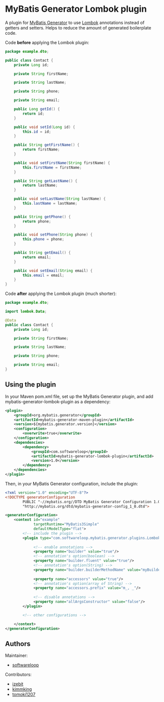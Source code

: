 # MyBatis Generator Lombok plugin

A plugin for [MyBatis Generator](http://mybatis.github.io/generator/)
to use [Lombok](http://projectlombok.org/) annotations
instead of getters and setters. Helps to reduce the amount of
generated boilerplate code.

Code __before__ applying the Lombok plugin:

```java
package example.dto;

public class Contact {
    private Long id;

    private String firstName;

    private String lastName;

    private String phone;

    private String email;

    public Long getId() {
        return id;
    }

    public void setId(Long id) {
        this.id = id;
    }

    public String getFirstName() {
        return firstName;
    }

    public void setFirstName(String firstName) {
        this.firstName = firstName;
    }

    public String getLastName() {
        return lastName;
    }

    public void setLastName(String lastName) {
        this.lastName = lastName;
    }

    public String getPhone() {
        return phone;
    }

    public void setPhone(String phone) {
        this.phone = phone;
    }

    public String getEmail() {
        return email;
    }

    public void setEmail(String email) {
        this.email = email;
    }
}
```

Code __after__ applying the Lombok plugin (much shorter):

```java
package example.dto;

import lombok.Data;

@Data
public class Contact {
    private Long id;

    private String firstName;

    private String lastName;

    private String phone;

    private String email;
}
```

## Using the plugin

In your Maven pom.xml file, set up the MyBatis Generator plugin, and add
mybatis-generator-lombok-plugin as a dependency:

```xml
<plugin>
    <groupId>org.mybatis.generator</groupId>
    <artifactId>mybatis-generator-maven-plugin</artifactId>
    <version>${mybatis.generator.version}</version>
    <configuration>
        <overwrite>true</overwrite>
    </configuration>
    <dependencies>
        <dependency>
            <groupId>com.softwareloop</groupId>
            <artifactId>mybatis-generator-lombok-plugin</artifactId>
            <version>1.0</version>
        </dependency>
    </dependencies>
</plugin>
```

Then, in your MyBatis Generator configuration, include the plugin:

```xml
<?xml version="1.0" encoding="UTF-8"?>
<!DOCTYPE generatorConfiguration
        PUBLIC "-//mybatis.org//DTD MyBatis Generator Configuration 1.0//EN"
        "http://mybatis.org/dtd/mybatis-generator-config_1_0.dtd">

<generatorConfiguration>
    <context id="example"
             targetRuntime="MyBatis3Simple"
             defaultModelType="flat">
        <!-- include the plugin -->
        <plugin type="com.softwareloop.mybatis.generator.plugins.LombokPlugin">
             
             <!-- enable annotations -->
             <property name="builder" value="true"/>
             <!-- annotation's option(boolean) -->
             <property name="builder.fluent" value="true"/>
             <!-- annotation's option(String) -->
             <property name="builder.builderMethodName" value="myBuilder"/>
             
             <property name="accessors" value="true"/>
             <!-- annotation's option(array of String) -->
             <property name="accessors.prefix" value="m_, _"/>
             
             <!-- disable annotations -->
             <property name="allArgsConstructor" value="false"/>
        </plugin>

        <!-- other configurations -->

    </context>
</generatorConfiguration>
```

## Authors

Maintainer:

* [softwareloop](https://github.com/softwareloop)

Contributors:

* [izebit](https://github.com/izebit)
* [kimmking](https://github.com/kimmking)
* [tomoki1207](https://github.com/tomoki1207)
